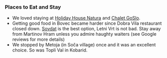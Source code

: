 ### Places to Eat and Stay

* We loved staying at [Holiday House Natura](http://www.bovechouse.com/) and [Chalet GoSlo](https://www.thinkslovenia.com/holiday-rentals/chalet-goslo).
* Getting good food in Bovec became harder since Dobra Vila restaurant closed down. [Sovdat](https://www.gostiscesovdat.com/en/) is the best option, Letni Vrt is not bad. Stay away from Martinov Hram unless you admire haughty waiters (see Google reviews for more details)
* We stopped by Metoja (in Soča village) once and it was an excellent choice. So was Topli Val in Kobarid.
